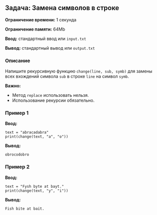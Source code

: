 ## Задача: Замена символов в строке

**Ограничение времени:** 1 секунда

**Ограничение памяти:** 64Mb

**Ввод:** стандартный ввод или `input.txt`

**Вывод:** стандартный вывод или `output.txt`

### Описание

Напишите рекурсивную функцию `change(line, sub, symb)` для замены всех вхождений символа `sub` в строке `line` на символ `symb`.

**Важно:**

*   Метод `replace` использовать нельзя.
*   Использование рекурсии обязательно.

### Пример 1

**Ввод:**

```
text = "abracadabra"
print(change(text, "a", "o"))
```

**Вывод:**

```
obrocodobro
```

### Пример 2

**Ввод:**

```
text = "Fysh byte at bayt."
print(change(text, "y", "i"))
```

**Вывод:**

```
Fish bite at bait.
```